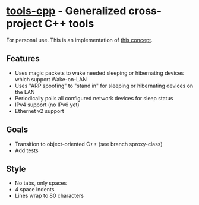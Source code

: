 **[tools-cpp](https://github.com/leighgarbs/tools-cpp)** -
  Generalized cross-project C++ tools
==========================================================

For personal use.  This is an implementation of [this concept](https://en.wikipedia.org/wiki/Bonjour_Sleep_Proxy).

## Features ##
* Uses magic packets to wake needed sleeping or hibernating devices which support Wake-on-LAN
* Uses "ARP spoofing" to "stand in" for sleeping or hibernating devices on the LAN
* Periodically polls all configured network devices for sleep status
* IPv4 support (no IPv6 yet)
* Ethernet v2 support

## Goals ##
* Transition to object-oriented C++ (see branch sproxy-class)
* Add tests

## Style ##
* No tabs, only spaces
* 4 space indents
* Lines wrap to 80 characters
